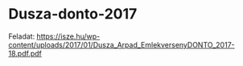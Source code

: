 # Dusza-donto-2017

Feladat:
https://isze.hu/wp-content/uploads/2017/01/Dusza_Arpad_EmlekversenyDONTO_2017-18.pdf.pdf
